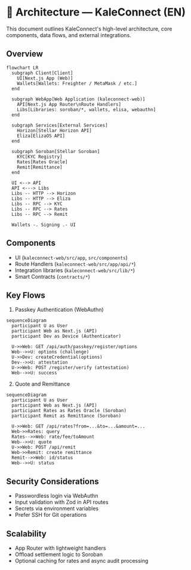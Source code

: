# 🧭 Architecture — KaleConnect (EN)

This document outlines KaleConnect's high-level architecture, core components, data flows, and external integrations.

## Overview

```mermaid
flowchart LR
  subgraph Client[Client]
    UI[Next.js App (Web)]
    Wallets[Wallets: Freighter / MetaMask / etc.]
  end

  subgraph WebApp[Web Application (kaleconnect-web)]
    API[Next.js App Router\nRoute Handlers]
    Libs[Libraries: soroban/*, wallets, elisa, webauthn]
  end

  subgraph Services[External Services]
    Horizon[Stellar Horizon API]
    Eliza[ElizaOS API]
  end

  subgraph Soroban[Stellar Soroban]
    KYC[KYC Registry]
    Rates[Rates Oracle]
    Remit[Remittance]
  end

  UI <--> API
  API <---> Libs
  Libs -- HTTP --> Horizon
  Libs -- HTTP --> Eliza
  Libs -- RPC --> KYC
  Libs -- RPC --> Rates
  Libs -- RPC --> Remit

  Wallets -. Signing .- UI
```

## Components

- UI (`kaleconnect-web/src/app`, `src/components`)
- Route Handlers (`kaleconnect-web/src/app/api/*`)
- Integration libraries (`kaleconnect-web/src/lib/*`)
- Smart Contracts (`contracts/*`)

## Key Flows

1) Passkey Authentication (WebAuthn)
```mermaid
sequenceDiagram
  participant U as User
  participant Web as Next.js (API)
  participant Dev as Device (Authenticator)

  U->>Web: GET /api/auth/passkey/register/options
  Web-->>U: options (challenge)
  U->>Dev: createCredential(options)
  Dev-->>U: attestation
  U->>Web: POST /register/verify (attestation)
  Web-->>U: success
```

2) Quote and Remittance
```mermaid
sequenceDiagram
  participant U as User
  participant Web as Next.js (API)
  participant Rates as Rates Oracle (Soroban)
  participant Remit as Remittance (Soroban)

  U->>Web: GET /api/rates?from=...&to=...&amount=...
  Web->>Rates: query
  Rates-->>Web: rate/fee/toAmount
  Web-->>U: quote
  U->>Web: POST /api/remit
  Web->>Remit: create remittance
  Remit-->>Web: id/status
  Web-->>U: status
```

## Security Considerations

- Passwordless login via WebAuthn
- Input validation with Zod in API routes
- Secrets via environment variables
- Prefer SSH for Git operations

## Scalability

- App Router with lightweight handlers
- Offload settlement logic to Soroban
- Optional caching for rates and async audit processing
